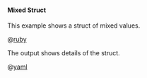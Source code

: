 #### Mixed Struct

This example shows a struct of mixed values.

@[ruby](show.rb)

The output shows details of the struct.

@[yaml](show.yaml)
